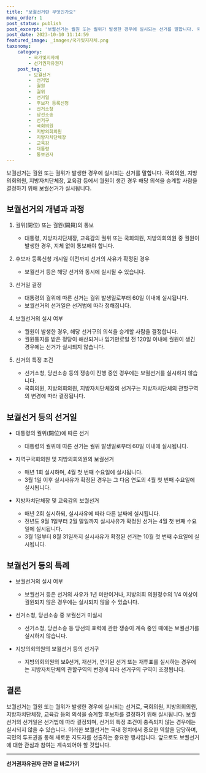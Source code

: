```yaml
---
title: "보궐선거란 무엇인가요"
menu_order: 1
post_status: publish
post_excerpt: '보궐선거는 궐원 또는 궐위가 발생한 경우에 실시되는 선거를 말합니다. 국회의원, 지방의회의원, 지방자치단체장, 교육감 등에서 궐원이 생긴 경우 해당 의석을 승계할 사람을 결정하기 위해 보궐선거가 실시됩니다.'
post_date: 2023-10-10 11:14:59
featured_image: _images/국가및지자체.png
taxonomy:
    category:
        - 국가및지자체
        - 선거권자유권자
    post_tag:
        - 보궐선거
        -  선거법
        -  궐원
        -  궐위
        -  선거일
        -  후보자 등록신청
        -  선거소청
        -  당선소송
        -  선거구
        -  국회의원
        -  지방의회의원
        -  지방자치단체장
        -  교육감
        -  대통령
        -  통보권자
---
```



보궐선거는 궐원 또는 궐위가 발생한 경우에 실시되는 선거를 말합니다. 국회의원, 지방의회의원, 지방자치단체장, 교육감 등에서 궐원이 생긴 경우 해당 의석을 승계할 사람을 결정하기 위해 보궐선거가 실시됩니다.

## 보궐선거의 개념과 과정

1. 궐위(闕位) 또는 궐원(闕員)의 통보
    - 대통령, 지방자치단체장, 교육감의 궐위 또는 국회의원, 지방의회의원 중 궐원이 발생한 경우, 지체 없이 통보해야 합니다.

2. 후보자 등록신청 개시일 이전까지 선거의 사유가 확정된 경우
    - 보궐선거 등은 해당 선거와 동시에 실시될 수 있습니다.

3. 선거일 결정
    - 대통령의 궐위에 따른 선거는 궐위 발생일로부터 60일 이내에 실시됩니다.
    - 보궐선거의 선거일은 선거법에 따라 정해집니다.

4. 보궐선거의 실시 여부
    - 궐원이 발생한 경우, 해당 선거구의 의석을 승계할 사람을 결정합니다.
    - 궐원통지를 받은 정당이 해산되거나 임기만료일 전 120일 이내에 궐원이 생긴 경우에는 선거가 실시되지 않습니다.

5. 선거의 특정 조건
    - 선거소청, 당선소송 등의 쟁송이 진행 중인 경우에는 보궐선거를 실시하지 않습니다.
    - 국회의원, 지방의회의원, 지방자치단체장의 선거구는 지방자치단체의 관할구역의 변경에 따라 결정됩니다.

## 보궐선거 등의 선거일

- 대통령의 궐위(闕位)에 따른 선거
    - 대통령의 궐위에 따른 선거는 궐위 발생일로부터 60일 이내에 실시됩니다.

- 지역구국회의원 및 지방의회의원의 보궐선거
    - 매년 1회 실시하며, 4월 첫 번째 수요일에 실시됩니다.
    - 3월 1일 이후 실시사유가 확정된 경우는 그 다음 연도의 4월 첫 번째 수요일에 실시됩니다.

- 지방자치단체장 및 교육감의 보궐선거
    - 매년 2회 실시하되, 실시사유에 따라 다른 날짜에 실시됩니다.
    - 전년도 9월 1일부터 2월 말일까지 실시사유가 확정된 선거는 4월 첫 번째 수요일에 실시됩니다.
    - 3월 1일부터 8월 31일까지 실시사유가 확정된 선거는 10월 첫 번째 수요일에 실시됩니다.

## 보궐선거 등의 특례

- 보궐선거의 실시 여부
    - 보궐선거 등은 선거의 사유가 1년 미만이거나, 지방의회 의원정수의 1/4 이상이 궐원되지 않은 경우에는 실시되지 않을 수 있습니다.

- 선거소청, 당선소송 중 보궐선거 미실시
    - 선거소청, 당선소송 등 당선의 효력에 관한 쟁송이 계속 중인 때에는 보궐선거를 실시하지 않습니다.

- 지방의회의원의 보궐선거 등의 선거구
    - 지방의회의원의 보ꐐ선거, 재선거, 연기된 선거 또는 재투표를 실시하는 경우에는 지방자치단체의 관할구역의 변경에 따라 선거구의 구역이 조정됩니다.

## 결론

보궐선거는 궐원 또는 궐위가 발생한 경우에 실시되는 선거로, 국회의원, 지방의회의원, 지방자치단체장, 교육감 등의 의석을 승계할 후보자를 결정하기 위해 실시됩니다. 보궐선거의 선거일은 선거법에 따라 결정되며, 선거의 특정 조건이 충족되지 않는 경우에는 실시되지 않을 수 있습니다. 이러한 보궐선거는 국내 정치에서 중요한 역할을 담당하며, 국민의 투표권을 통해 새로운 지도자를 선출하는 중요한 행사입니다. 앞으로도 보궐선거에 대한 관심과 참여는 계속되어야 할 것입니다.
<!-- wp:separator -->
<hr class="wp-block-separator has-alpha-channel-opacity"/>
<!-- /wp:separator -->

<!-- wp:group {"backgroundColor":"base","layout":{"type":"constrained"}} -->
<div class="wp-block-group has-base-background-color has-background"><!-- wp:paragraph {"align":"center","fontSize":"medium"} -->
<p class="has-text-align-center has-large-font-size"><strong>선거권자유권자 관련 글 바로가기</strong></p>
<!-- /wp:paragraph -->


<!-- wp:latest-posts
{"categories":[{"id":7202,"count":19,"description":"","link":"https://uknowlaw.com/category/%ec%84%a0%ea%b1%b0%ea%b6%8c%ec%9e%90%ec%9c%a0%ea%b6%8c%ec%9e%90/","name":"선거권자유권자","slug":"선거권자유권자","taxonomy":"category","parent":0,"meta":[],"_links":{"self":[{"href":"https://uknowlaw.com/wp-json/wp/v2/categories/7202"}],"collection":[{"href":"https://uknowlaw.com/wp-json/wp/v2/categories"}],"about":[{"href":"https://uknowlaw.com/wp-json/wp/v2/taxonomies/category"}],"wp:post_type":[{"href":"https://uknowlaw.com/wp-json/wp/v2/posts?categories=7202"}],"curies":[{"name":"wp","href":"https://api.w.org/{rel}","templated":true}]}}],"postsToShow":100,"excerptLength":28,"postLayout":"grid","columns":2,"featuredImageAlign":"left","featuredImageSizeSlug":"large","fontSize":"medium"} /--></div>
<!-- /wp:group -->